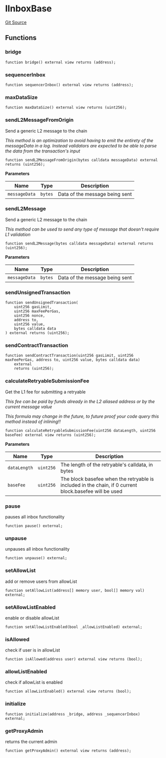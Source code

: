 # IInboxBase
[Git Source](https://github.com/G7DAO/protocol/blob/f0f83a37294cdf00eb87c0478d9db8879b5b60dc/contracts/interfaces/IInboxBase.sol)


## Functions
### bridge


```solidity
function bridge() external view returns (address);
```

### sequencerInbox


```solidity
function sequencerInbox() external view returns (address);
```

### maxDataSize


```solidity
function maxDataSize() external view returns (uint256);
```

### sendL2MessageFromOrigin

Send a generic L2 message to the chain

*This method is an optimization to avoid having to emit the entirety of the messageData in a log. Instead validators are expected to be able to parse the data from the transaction's input*


```solidity
function sendL2MessageFromOrigin(bytes calldata messageData) external returns (uint256);
```
**Parameters**

|Name|Type|Description|
|----|----|-----------|
|`messageData`|`bytes`|Data of the message being sent|


### sendL2Message

Send a generic L2 message to the chain

*This method can be used to send any type of message that doesn't require L1 validation*


```solidity
function sendL2Message(bytes calldata messageData) external returns (uint256);
```
**Parameters**

|Name|Type|Description|
|----|----|-----------|
|`messageData`|`bytes`|Data of the message being sent|


### sendUnsignedTransaction


```solidity
function sendUnsignedTransaction(
    uint256 gasLimit,
    uint256 maxFeePerGas,
    uint256 nonce,
    address to,
    uint256 value,
    bytes calldata data
) external returns (uint256);
```

### sendContractTransaction


```solidity
function sendContractTransaction(uint256 gasLimit, uint256 maxFeePerGas, address to, uint256 value, bytes calldata data)
    external
    returns (uint256);
```

### calculateRetryableSubmissionFee

Get the L1 fee for submitting a retryable

*This fee can be paid by funds already in the L2 aliased address or by the current message value*

*This formula may change in the future, to future proof your code query this method instead of inlining!!*


```solidity
function calculateRetryableSubmissionFee(uint256 dataLength, uint256 baseFee) external view returns (uint256);
```
**Parameters**

|Name|Type|Description|
|----|----|-----------|
|`dataLength`|`uint256`|The length of the retryable's calldata, in bytes|
|`baseFee`|`uint256`|The block basefee when the retryable is included in the chain, if 0 current block.basefee will be used|


### pause

pauses all inbox functionality


```solidity
function pause() external;
```

### unpause

unpauses all inbox functionality


```solidity
function unpause() external;
```

### setAllowList

add or remove users from allowList


```solidity
function setAllowList(address[] memory user, bool[] memory val) external;
```

### setAllowListEnabled

enable or disable allowList


```solidity
function setAllowListEnabled(bool _allowListEnabled) external;
```

### isAllowed

check if user is in allowList


```solidity
function isAllowed(address user) external view returns (bool);
```

### allowListEnabled

check if allowList is enabled


```solidity
function allowListEnabled() external view returns (bool);
```

### initialize


```solidity
function initialize(address _bridge, address _sequencerInbox) external;
```

### getProxyAdmin

returns the current admin


```solidity
function getProxyAdmin() external view returns (address);
```

